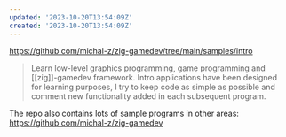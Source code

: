 ```yaml
---
updated: '2023-10-20T13:54:09Z'
created: '2023-10-20T13:54:09Z'
---
```

https://github.com/michal-z/zig-gamedev/tree/main/samples/intro

> Learn low-level graphics programming, game programming and [[zig]]-gamedev framework. Intro applications have been designed for learning purposes, I try to keep code as simple as possible and comment new functionality added in each subsequent program.

The repo also contains lots of sample programs in other areas: https://github.com/michal-z/zig-gamedev